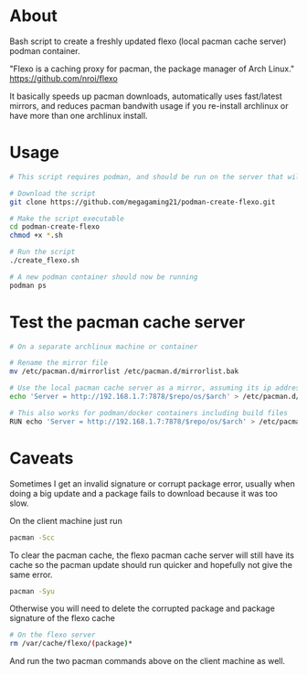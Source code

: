 # About
Bash script to create a freshly updated flexo (local pacman cache server) podman container.

"Flexo is a caching proxy for pacman, the package manager of Arch Linux."
https://github.com/nroi/flexo

It basically speeds up pacman downloads, automatically uses fast/latest mirrors, and reduces pacman bandwith usage if you re-install archlinux or have more than one archlinux install.

# Usage
```bash
# This script requires podman, and should be run on the server that will host the pacman cache server.

# Download the script
git clone https://github.com/megagaming21/podman-create-flexo.git

# Make the script executable
cd podman-create-flexo
chmod +x *.sh

# Run the script
./create_flexo.sh

# A new podman container should now be running
podman ps
```

# Test the pacman cache server
```bash
# On a separate archlinux machine or container

# Rename the mirror file
mv /etc/pacman.d/mirrorlist /etc/pacman.d/mirrorlist.bak

# Use the local pacman cache server as a mirror, assuming its ip address is 192.168.1.7
echo 'Server = http://192.168.1.7:7878/$repo/os/$arch' > /etc/pacman.d/mirrorlist

# This also works for podman/docker containers including build files
RUN echo 'Server = http://192.168.1.7:7878/$repo/os/$arch' > /etc/pacman.d/mirrorlist
```

# Caveats
Sometimes I get an invalid signature or corrupt package error, usually when doing a big update and a package fails to download because it was too slow.

On the client machine just run
```bash
pacman -Scc
```
To clear the pacman cache, the flexo pacman cache server will still have its cache so the pacman update should run quicker and hopefully not give the same error.
```bash
pacman -Syu
```

Otherwise you will need to delete the corrupted package and package signature of the flexo cache
```bash
# On the flexo server
rm /var/cache/flexo/(package)*
```

And run the two pacman commands above on the client machine as well.
